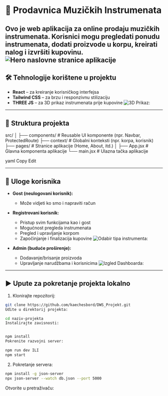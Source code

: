 # 🎸 Prodavnica Muzičkih Instrumenata

Ovo je web aplikacija za online prodaju muzičkih instrumenata. Korisnici mogu pregledati ponudu instrumenata, dodati proizvode u korpu, kreirati nalog i izvršiti kupovinu.
![Hero naslovne stranice aplikacije](slike/hero)
---

## 🛠️ Tehnologije korištene u projektu

- **React** – za kreiranje korisničkog interfejsa
- **Tailwind CSS** – za brzu i responzivnu stilizaciju
- **THREE JS** – za 3D prikaz instrumenata prije kupovine
![3D Prikaz:](slike/jednazaridmija)
---

## 📁 Struktura projekta

src/
│
├── components/ # Reusable UI komponente (npr. Navbar, ProtectedRoute)
├── context/ # Globalni konteksti (npr. korpa, korisnik)
├── pages/ # Stranice aplikacije (Home, About, itd.)
│
├── App.jsx # Glavna komponenta aplikacije
└── main.jsx # Ulazna tačka aplikacije

yaml
Copy
Edit

---

## 👥 Uloge korisnika

- **Gost (neulogovani korisnik):**
  - Može vidjeti ko smo i napraviti račun

- **Registrovani korisnik:**
  - Pristup svim funkcijama kao i gost
  - Mogućnost pregleda instrumenata
  - Pregled i upravljanje korpom
  - Započinjanje i finalizacija kupovine
![Odabir tipa instrumenta:](slike/zaridmija)
- **Admin (buduće proširenje):**
  - Dodavanje/brisanje proizvoda
  - Upravljanje narudžbama i korisnicima
![Izgled Dashboarda:](slike/zaridmija2)
---

## ▶️ Upute za pokretanje projekta lokalno

1. Klonirajte repozitorij:
```bash
git clone https://github.com/kaechesbord/DWS_Projekt.git
Uđite u direktorij projekta:

cd naziv-projekta
Instalirajte zavisnosti:


npm install
Pokrenite razvojni server:

npm run dev ILI
npm start

```
2. Pokretanje servera:
```bash
npm install -g json-server   
npx json-server --watch db.json --port 5000
```
Otvorite u pretraživaču:



